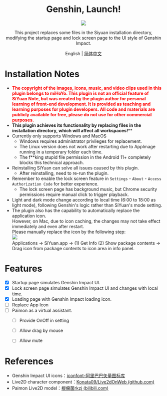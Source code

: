 <h1 align="center">Genshin, Launch!</h1>
<p align="center">
    <img src="https://cdn.jsdelivr.net/gh/HowcanoeWang/siyuan-genshin-launcher/cover.png">
</p>

<div align="center">
This project replaces some files in the Siyuan installation directory, modifying the startup page and lock screen page to the UI style of Genshin Impact.

English | [简体中文](https://github.com/HowcanoeWang/siyuan-genshin-launcher/blob/main/README.md)

</div>

# Installation Notes

* <b style='color:red'>The copyright of the images, icons, music, and video clips used in this plugin belongs to miHoYo. This plugin is not an official feature of SiYuan Note, but was created by the plugin author for personal learning of front-end development. It is provided as teaching and learning purposes for plugin developers. All code and materials are publicly available for free, please do not use for other commercial purposes.</b>
* **This plugin achieves its functionality by replacing files in the installation directory, which will affect all workspaces!**</b>**
* Currently only supports Windows and MacOS
    * Windows requires administrator privileges for replacement.
    * The Linux version does not work after restarting due to AppImage running in a temporary folder each time.
    * The f\*\*king stupid file permission in the Android 11+ completely blocks this technical approach.
* Reinstalling SiYuan can solve all issues caused by this plugin.
    *  After reinstalling, need to re-run the plugin.
* Remember to enable the lock screen feature in `Settings` - `About` - `Access Authorization Code` for better experience.
    * The lock screen page has background music, but Chrome security permissions require manual click to trigger playback.
* Light and dark mode change according to local time (6:00 to 18:00 as light mode), following Genshin's logic rather than SiYuan's mode setting.
* The plugin also has the capability to automatically replace the application icon.    
  However, on Mac, due to icon caching, the changes may not take effect immediately and even after restart.     
  Please manually replace the icon by the following step:    
  <img src="https://cdn.jsdelivr.net/gh/HowcanoeWang/siyuan-genshin-launcher@main/imgs/macIconReplace.png">    
  Applications -> SiYuan.app -> (1) Get Info  (2) Show package contents -> Drag icon from package contents to icon area in info panel.

# Features

* [X] Startup page simulates Genshin Impact UI.
* [X] Lock screen page simulates Genshin Impact UI and changes with local time.
* [X] Loading page with Genshin Impact loading icon.
* [ ] Replace App Icon
* [ ] Paimon as a virtual assistant.
    * [ ] Provide OnOff in setting
    * [ ] Allow drag by mouse
    * [ ] Allow mute


# References

* Genshin Impact UI icons：[iconfont-阿里巴巴矢量图标库](https://www.iconfont.cn/collections/detail?cid=34264)
* Live2D character component：[Konata09/Live2dOnWeb (github.com)](https://github.com/Konata09/Live2dOnWeb)
* Paimon Live2D model：[根瘤菌rkzj (bilibili.com)](https://www.bilibili.com/video/BV1pA411j78k)
